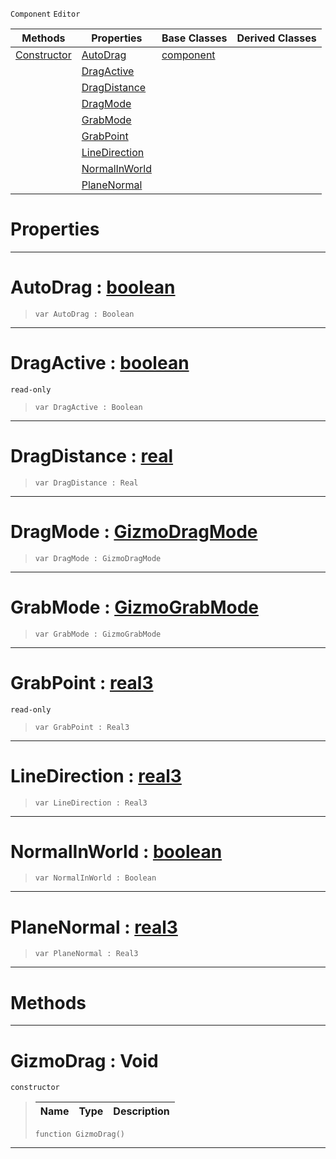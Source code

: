  `Component` `Editor`



|Methods|Properties|Base Classes|Derived Classes|
|---|---|---|---|
|[ Constructor](https://github.com/PlasmaEngine/PlasmaDocs/tree/master/docs/C%2B%2B/code_reference/class_reference/gizmodrag.markdown#gizmodrag-void)|[ AutoDrag](https://github.com/PlasmaEngine/PlasmaDocs/tree/master/docs/C%2B%2B/code_reference/class_reference/gizmodrag.markdown#autodrag-plasma-engine-doc)|[component](https://github.com/PlasmaEngine/PlasmaDocs/tree/master/docs/C%2B%2B/code_reference/class_reference/component.markdown)| |
| |[ DragActive](https://github.com/PlasmaEngine/PlasmaDocs/tree/master/docs/C%2B%2B/code_reference/class_reference/gizmodrag.markdown#dragactive-plasma-engine-d)| | |
| |[ DragDistance](https://github.com/PlasmaEngine/PlasmaDocs/tree/master/docs/C%2B%2B/code_reference/class_reference/gizmodrag.markdown#dragdistance-plasma-engine)| | |
| |[ DragMode](https://github.com/PlasmaEngine/PlasmaDocs/tree/master/docs/C%2B%2B/code_reference/class_reference/gizmodrag.markdown#dragmode-plasma-engine-doc)| | |
| |[ GrabMode](https://github.com/PlasmaEngine/PlasmaDocs/tree/master/docs/C%2B%2B/code_reference/class_reference/gizmodrag.markdown#grabmode-plasma-engine-doc)| | |
| |[ GrabPoint](https://github.com/PlasmaEngine/PlasmaDocs/tree/master/docs/C%2B%2B/code_reference/class_reference/gizmodrag.markdown#grabpoint-plasma-engine-do)| | |
| |[ LineDirection](https://github.com/PlasmaEngine/PlasmaDocs/tree/master/docs/C%2B%2B/code_reference/class_reference/gizmodrag.markdown#linedirection-plasma-engin)| | |
| |[ NormalInWorld](https://github.com/PlasmaEngine/PlasmaDocs/tree/master/docs/C%2B%2B/code_reference/class_reference/gizmodrag.markdown#normalinworld-plasma-engin)| | |
| |[ PlaneNormal](https://github.com/PlasmaEngine/PlasmaDocs/tree/master/docs/C%2B%2B/code_reference/class_reference/gizmodrag.markdown#planenormal-plasma-engine)| | |


 #  Properties


---  
 #  AutoDrag : [boolean](https://github.com/PlasmaEngine/PlasmaDocs/tree/master/docs/C%2B%2B/code_reference/lightning_base_types/boolean.markdown)

> 
> ``` lang=cpp, name=Lightning
> var AutoDrag : Boolean


---  
 #  DragActive : [boolean](https://github.com/PlasmaEngine/PlasmaDocs/tree/master/docs/C%2B%2B/code_reference/lightning_base_types/boolean.markdown)

 `read-only`

> 
> ``` lang=cpp, name=Lightning
> var DragActive : Boolean


---  
 #  DragDistance : [real](https://github.com/PlasmaEngine/PlasmaDocs/tree/master/docs/C%2B%2B/code_reference/lightning_base_types/real.markdown)

> 
> ``` lang=cpp, name=Lightning
> var DragDistance : Real


---  
 #  DragMode : [GizmoDragMode](https://github.com/PlasmaEngine/PlasmaDocs/tree/master/docs/C%2B%2B/code_reference/enum_reference.markdown#gizmodragmode)

> 
> ``` lang=cpp, name=Lightning
> var DragMode : GizmoDragMode


---  
 #  GrabMode : [GizmoGrabMode](https://github.com/PlasmaEngine/PlasmaDocs/tree/master/docs/C%2B%2B/code_reference/enum_reference.markdown#gizmograbmode)

> 
> ``` lang=cpp, name=Lightning
> var GrabMode : GizmoGrabMode


---  
 #  GrabPoint : [real3](https://github.com/PlasmaEngine/PlasmaDocs/tree/master/docs/C%2B%2B/code_reference/lightning_base_types/real3.markdown)

 `read-only`

> 
> ``` lang=cpp, name=Lightning
> var GrabPoint : Real3


---  
 #  LineDirection : [real3](https://github.com/PlasmaEngine/PlasmaDocs/tree/master/docs/C%2B%2B/code_reference/lightning_base_types/real3.markdown)

> 
> ``` lang=cpp, name=Lightning
> var LineDirection : Real3


---  
 #  NormalInWorld : [boolean](https://github.com/PlasmaEngine/PlasmaDocs/tree/master/docs/C%2B%2B/code_reference/lightning_base_types/boolean.markdown)

> 
> ``` lang=cpp, name=Lightning
> var NormalInWorld : Boolean


---  
 #  PlaneNormal : [real3](https://github.com/PlasmaEngine/PlasmaDocs/tree/master/docs/C%2B%2B/code_reference/lightning_base_types/real3.markdown)

> 
> ``` lang=cpp, name=Lightning
> var PlaneNormal : Real3


---  
 #  Methods


---  
 #  GizmoDrag : Void

 `constructor`

> 
> |Name|Type|Description|
> |---|---|---|
> ``` lang=cpp, name=Lightning
> function GizmoDrag()
> ``` 


---  
 

 